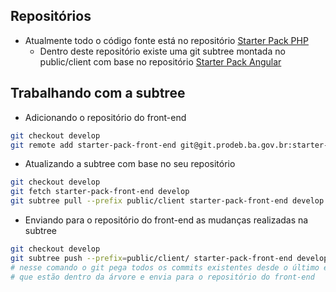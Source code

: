 ## Repositórios ##

- Atualmente todo o código fonte está no repositório [Starter Pack PHP](http://git.prodeb.ba.gov.br/starter-pack/laravel_angular_base)
  - Dentro deste repositório existe uma git subtree montada no public/client com base no repositório [Starter Pack Angular](http://git.prodeb.ba.gov.br/starter-pack/starter-pack-angular-client)

## Trabalhando com a subtree ##

- Adicionando o repositório do front-end

```sh
git checkout develop
git remote add starter-pack-front-end git@git.prodeb.ba.gov.br:starter-pack/starter-pack-angular-client.git
```

- Atualizando a subtree com base no seu repositório

```sh
git checkout develop
git fetch starter-pack-front-end develop
git subtree pull --prefix public/client starter-pack-front-end develop --squash
```

- Enviando para o repositório do front-end as mudanças realizadas na subtree

```sh
git checkout develop
git subtree push --prefix=public/client/ starter-pack-front-end develop
# nesse comando o git pega todos os commits existentes desde o último envio, separa os arquivos
# que estão dentro da árvore e envia para o repositório do front-end
```